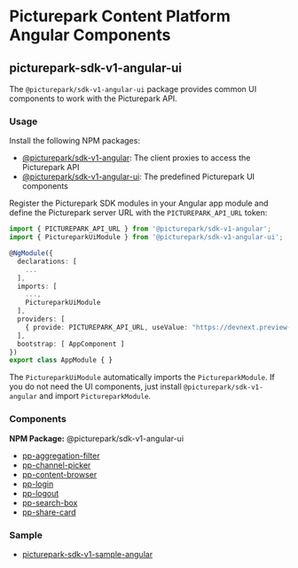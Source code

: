 # Picturepark Content Platform Angular Components

## picturepark-sdk-v1-angular-ui

The `@picturepark/sdk-v1-angular-ui` package provides common UI components to work with the Picturepark API. 

### Usage

Install the following NPM packages:

- [@picturepark/sdk-v1-angular](https://www.npmjs.com/package/@picturepark/sdk-v1-angular): The client proxies to access the Picturepark API
- [@picturepark/sdk-v1-angular-ui](https://www.npmjs.com/package/@picturepark/sdk-v1-angular-ui): The predefined Picturepark UI components

Register the Picturepark SDK modules in your Angular app module and define the Picturepark server URL with the `PICTUREPARK_API_URL` token:

```ts
import { PICTUREPARK_API_URL } from '@picturepark/sdk-v1-angular';
import { PictureparkUiModule } from '@picturepark/sdk-v1-angular-ui';

@NgModule({
  declarations: [
    ...
  ],
  imports: [
    ...,
    PictureparkUiModule
  ],
  providers: [
    { provide: PICTUREPARK_API_URL, useValue: "https://devnext.preview-picturepark.com" }
  ],
  bootstrap: [ AppComponent ]
})
export class AppModule { }
```

The `PictureparkUiModule` automatically imports the `PictureparkModule`. If you do not need the UI components, just install `@picturepark/sdk-v1-angular` and import `PictureparkModule`.

### Components

**NPM Package:** @picturepark/sdk-v1-angular-ui

- [pp-aggregation-filter](pp-aggregation-filter.md)
- [pp-channel-picker](pp-channel-picker.md)
- [pp-content-browser](pp-content-browser.md)
- [pp-login](pp-login.md)
- [pp-logout](pp-logout.md)
- [pp-search-box](pp-search-box.md)
- [pp-share-card](pp-share-card.md)

### Sample

- [picturepark-sdk-v1-sample-angular](https://github.com/Picturepark/Picturepark.SDK.TypeScript/tree/master/samples/picturepark-sdk-v1-sample-angular)
